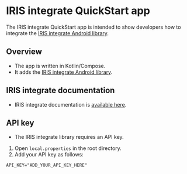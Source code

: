 # IRIS integrate QuickStart app

The IRIS integrate QuickStart app is intended to show developers how to integrate the [IRIS integrate Android library](https://github.com/SighticAnalytics/iris-integrate-android).

## Overview

* The app is written in Kotlin/Compose.
* It adds the [IRIS integrate Android library](https://github.com/SighticAnalytics/iris-integrate-android).

## IRIS integrate documentation

* IRIS integrate documentation is [available here](https://sighticanalytics.github.io/iris-integrate-android/).

## API key

* The IRIS integrate library requires an API key.
1. Open `local.properties` in the root directory.
2. Add your API key as follows:
```
API_KEY="ADD_YOUR_API_KEY_HERE"
```

